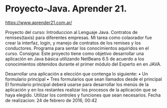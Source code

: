 # Proyecto-Java. Aprender 21.
https://www.aprender21.com.ar/

Proyecto del curso: Introduccion al Lenguaje Java. Contratos de remises(taxis) para diferentes empresas. Mi tarea como colaorador fue crear la interfaz, login, y manejo de contratos de los remises y los conductores. Programa para sentar los conocimientos aquiridos en el curso.
Consigna:
Este proyecto tiene como objetivo desarrollar una aplicación en Java básica utilizando NetBeans 6.5 de acuerdo a los conocimientos obtenidos durante el primer módulo del Experto en en JAVA. 

Desarrollar una aplicación a elección que contenga lo siguiente:
• Un formulario principal
• Tres formularios que sean llamados desde el principal
El formulario principal deberá usarse para desarrollar los menús de la
aplicación y en los restantes realizar los procesos de la aplicación que se haya
elegido.
Utilizar los controles y funciones que sean necesarios.
Fecha de realizacion: 24 de febrero de 2016, 00:42
